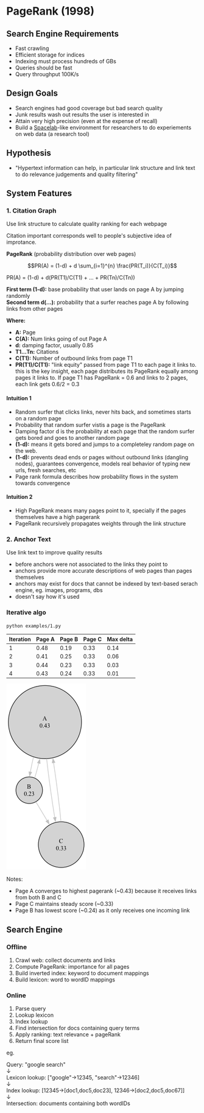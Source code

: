 # PageRank (1998)

## Search Engine Requirements
- Fast crawling
- Efficient storage for indices
- Indexing must process hundreds of GBs
- Queries should be fast
- Query throughput 100K/s

## Design Goals
- Search engines had good coverage but bad search quality
- Junk results wash out results the user is interested in
- Attain very high precision (even at the expense of recall)
- Build a [Spacelab](https://en.wikipedia.org/wiki/Spacelab)-like environment for researchers to do experiements on web data (a research tool)

## Hypothesis
- "Hypertext information can help, in particular link structure and link text to do relevance judgements and quality filtering"

## System Features

### 1. Citation Graph
Use link structure to calculate quality ranking for each webpage

Citation important corresponds well to people's subjective idea of improtance. 

**PageRank** (probability distribution over web pages)

$$PR(A) = (1-d) + d \sum_{i=1}^{n} \frac{PR(T_i)}{C(T_i)}$$

PR(A) = (1-d) + d(PR(T1)/C(T1) + ... + PR(Tn)/C(Tn))

**First term (1-d):** base probability that user lands on page A by jumping randomly  
**Second term d(...):** probability that a surfer reaches page A by following links from other pages

**Where:**
- **A:** Page
- **C(A):** Num links going of out Page A
- **d:** damping factor, usually 0.85
- **T1...Tn:** Citations
- **C(T1):** Number of outbound links from page T1
- **PR(T1)/C(T1):** "link equity" passed from page T1 to each page it links to. this is the key insight, each page distributes its PageRank equally among pages it links to. If page T1 has PageRank = 0.6 and links to 2 pages, each link gets 0.6/2 = 0.3

#### Intuition 1
- Random surfer that clicks links, never hits back, and sometimes starts on a random page
- Probability that random surfer vistis a page is the PageRank
- Damping factor d is the probability at each page that the random surfer gets bored and goes to another random page
- **(1-d):** means it gets bored and jumps to a completeley random page on the web. 
- **(1-d):** prevents dead ends or pages without outbound links (dangling nodes), guarantees convergence, models real behavior of typing new urls, fresh searches, etc
- Page rank formula describes how probability flows in the system towards convergence

#### Intuition 2
- High PageRank means many pages point to it, specially if the pages themselves have a high pagerank
- PageRank recursively propagates weights through the link structure

### 2. Anchor Text
Use link text to improve quality results
- before anchors were not associated to the links they point to
- anchors provide more accurate descriptions of web pages than pages themselves
- anchors may exist for docs that cannot be indexed by text-based serach engine, eg. images, programs, dbs
- doesn't say how it's used

### Iterative algo 

`python examples/1.py`


| Iteration | Page A | Page B | Page C | Max delta |
|-----------|--------|--------|--------|-----------|
| 1         | 0.48   | 0.19   | 0.33   | 0.14      |
| 2         | 0.41   | 0.25   | 0.33   | 0.06      |
| 3         | 0.44   | 0.23   | 0.33   | 0.03      |
| 4         | 0.43   | 0.24   | 0.33   | 0.01      |

![ex_1.png](ex_1.png)

Notes:
- Page A converges to highest pagerank (~0.43) because it receives links from both B and C
- Page C maintains steady score (~0.33) 
- Page B has lowest score (~0.24) as it only receives one incoming link

## Search Engine

### Offline 
1. Crawl web: collect documents and links
2. Compute PageRank: importance for all pages
3. Build inverted index: keyword to document mappings
4. Build lexicon: word to wordID mappings 

### Online  
1. Parse query
2. Lookup lexicon  
3. Index lookup
4. Find intersection for docs containing query terms
5. Apply ranking: text relevance + pageRank
6. Return final score list

eg. 

Query: "google search"   
↓   
Lexicon lookup: ["google"→12345, "search"→12346]  
↓  
Index lookup: [12345→[doc1,doc5,doc23], 12346→[doc2,doc5,doc67]]  
↓  
Intersection: documents containing both wordIDs